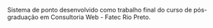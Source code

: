   Sistema de ponto desenvolvido como trabalho final do curso de pós-graduação em Consultoria Web - Fatec Rio Preto.
